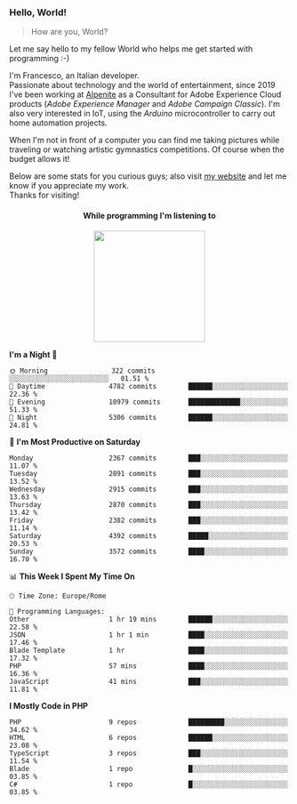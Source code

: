 ### Hello, World!

> How are you, World?

Let me say hello to my fellow World who helps me get started with programming :-)

I'm Francesco, an Italian developer.  
Passionate about technology and the world of entertainment, since 2019 I've been working at [Alpenite](https://www.alpenite.com) as a Consultant for Adobe Experience Cloud products (*Adobe Experience Manager* and *Adobe Campaign Classic*). I'm also very interested in IoT, using the *Arduino* microcontroller to carry out home automation projects.

When I'm not in front of a computer you can find me taking pictures while traveling or watching artistic gymnastics competitions. Of course when the budget allows it!

Below are some stats for you curious guys; also visit [my website](https://www.francescorega.eu) and let me know if you appreciate my work.  
Thanks for visiting!

<div align="center">
  <h4>While programming I'm listening to</h4>
  <a href="https://apps.francescorega.eu/now-playing/11147232609" target="_blank"><img src="https://apps.francescorega.eu/now-playing/11147232609" width="200"></a>
</div>

<!--START_SECTION:waka-->
**I'm a Night 🦉** 

```text
🌞 Morning                322 commits         ░░░░░░░░░░░░░░░░░░░░░░░░░   01.51 % 
🌆 Daytime                4782 commits        ██████░░░░░░░░░░░░░░░░░░░   22.36 % 
🌃 Evening                10979 commits       █████████████░░░░░░░░░░░░   51.33 % 
🌙 Night                  5306 commits        ██████░░░░░░░░░░░░░░░░░░░   24.81 % 
```
📅 **I'm Most Productive on Saturday** 

```text
Monday                   2367 commits        ███░░░░░░░░░░░░░░░░░░░░░░   11.07 % 
Tuesday                  2891 commits        ███░░░░░░░░░░░░░░░░░░░░░░   13.52 % 
Wednesday                2915 commits        ███░░░░░░░░░░░░░░░░░░░░░░   13.63 % 
Thursday                 2870 commits        ███░░░░░░░░░░░░░░░░░░░░░░   13.42 % 
Friday                   2382 commits        ███░░░░░░░░░░░░░░░░░░░░░░   11.14 % 
Saturday                 4392 commits        █████░░░░░░░░░░░░░░░░░░░░   20.53 % 
Sunday                   3572 commits        ████░░░░░░░░░░░░░░░░░░░░░   16.70 % 
```


📊 **This Week I Spent My Time On** 

```text
🕑︎ Time Zone: Europe/Rome

💬 Programming Languages: 
Other                    1 hr 19 mins        ██████░░░░░░░░░░░░░░░░░░░   22.58 % 
JSON                     1 hr 1 min          ████░░░░░░░░░░░░░░░░░░░░░   17.46 % 
Blade Template           1 hr                ████░░░░░░░░░░░░░░░░░░░░░   17.32 % 
PHP                      57 mins             ████░░░░░░░░░░░░░░░░░░░░░   16.36 % 
JavaScript               41 mins             ███░░░░░░░░░░░░░░░░░░░░░░   11.81 % 
```

**I Mostly Code in PHP** 

```text
PHP                      9 repos             █████████░░░░░░░░░░░░░░░░   34.62 % 
HTML                     6 repos             ██████░░░░░░░░░░░░░░░░░░░   23.08 % 
TypeScript               3 repos             ███░░░░░░░░░░░░░░░░░░░░░░   11.54 % 
Blade                    1 repo              █░░░░░░░░░░░░░░░░░░░░░░░░   03.85 % 
C#                       1 repo              █░░░░░░░░░░░░░░░░░░░░░░░░   03.85 % 
```




<!--END_SECTION:waka-->
